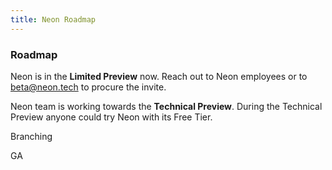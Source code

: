 ```yaml
---
title: Neon Roadmap
---
```


### Roadmap

Neon is in the **Limited Preview** now. Reach out to Neon employees or to beta@neon.tech to procure the invite.

Neon team is working towards the **Technical Preview**. During the Technical Preview anyone could try Neon with its Free Tier.

Branching

GA
